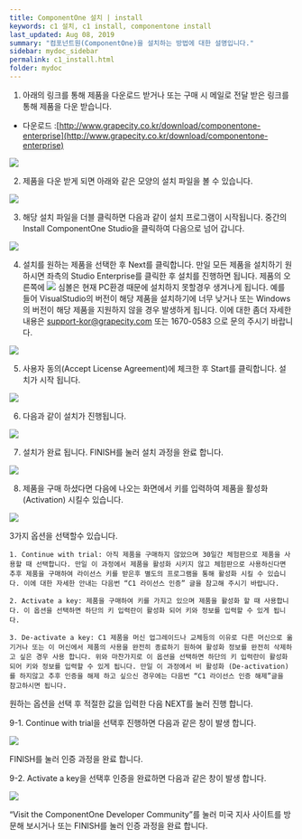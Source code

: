 ```yaml
---
title: ComponentOne 설치 | install
keywords: c1 설치, c1 install, componentone install
last_updated: Aug 08, 2019
summary: "컴포넌트원(ComponentOne)을 설치하는 방법에 대한 설명입니다."
sidebar: mydoc_sidebar
permalink: c1_install.html
folder: mydoc
---
```



1. 아래의 링크를 통해 제품을 다운로드 받거나 또는 구매 시 메일로 전달 받은 링크를 통해 제품을 다운 받습니다.

- 다운로드 :[http://www.grapecity.co.kr/download/componentone-enterprise](http://www.grapecity.co.kr/download/componentone-enterprise)

![](https://www.grapecity.co.kr/images/training/c1/tc_winforms1-1-1.png)

  

2. 제품을 다운 받게 되면 아래와 같은 모양의 설치 파일을 볼 수 있습니다.

![](https://www.grapecity.co.kr/images/training/c1/tc_winforms1-1-2.png)

  

3. 해당 설치 파일을 더블 클릭하면 다음과 같이 설치 프로그램이 시작됩니다. 중간의 Install ComponentOne Studio을 클릭하여 다음으로 넘어 갑니다.

![](https://www.grapecity.co.kr/images/training/c1/tc_winforms1-1-3.png)

  

4. 설치를 원하는 제품을 선택한 후 Next를 클릭합니다. 만일 모든 제품을 설치하기 원하시면 좌측의 Studio Enterprise를 클릭한 후 설치를 진행하면 됩니다. 제품의 오른쪽에  ![](https://www.grapecity.co.kr/images/training/ico_attention.png)  심볼은 현재 PC환경 때문에 설치하지 못할경우 생겨나게 됩니다. 예를 들어 VisualStudio의 버전이 해당 제품을 설치하기에 너무 낮거나 또는 Windows의 버전이 해당 제품을 지원하지 않을 경우 발생하게 됩니다. 이에 대한 좀더 자세한 내용은 [support-kor@grapecity.com](support-kor@grapecity.com) 또는 1670-0583 으로 문의 주시기 바랍니다.

![](https://www.grapecity.co.kr/images/training/c1/tc_winforms1-1-4.png)

  

5. 사용자 동의(Accept License Agreement)에 체크한 후 Start를 클릭합니다. 설치가 시작 됩니다.

![](https://www.grapecity.co.kr/images/training/c1/tc_winforms1-1-5.png)

  

6. 다음과 같이 설치가 진행됩니다.

![](https://www.grapecity.co.kr/images/training/c1/tc_winforms1-1-6.png)

  

7. 설치가 완료 됩니다. FINISH를 눌러 설치 과정을 완료 합니다.

![](https://www.grapecity.co.kr/images/training/c1/tc_winforms1-1-7.png)

  

8. 제품을 구매 하셨다면 다음에 나오는 화면에서 키를 입력하여 제품을 활성화(Activation) 시킬수 있습니다.

![](https://www.grapecity.co.kr/images/training/c1/tc_winforms1-1-8.png)

  

3가지 옵션을 선택할수 있습니다.

    1. Continue with trial: 아직 제품을 구매하지 않았으며 30일간 체험판으로 제품을 사용할 때 선택합니다. 만일 이 과정에서 제품을 활성화 시키지 않고 체험판으로 사용하신다면 추후 제품을 구매하여 라이선스 키를 받은후 별도의 프로그램을 통해 활성화 시킬 수 있습니다. 이에 대한 자세한 안내는 다음번 “C1 라이선스 인증” 글을 참고해 주시기 바랍니다.

    2. Activate a key: 제품을 구매하여 키를 가지고 있으며 제품을 활성화 할 때 사용합니다. 이 옵션을 선택하면 하단의 키 입력란이 활성화 되어 키와 정보를 입력할 수 있게 됩니다.

    3. De-activate a key: C1 제품을 머신 업그레이드나 교체등의 이유로 다른 머신으로 옮기거나 또는 이 머신에서 제품의 사용을 완전히 종료하기 원하여 활성화 정보를 완전히 삭제하고 싶은 경우 사용 합니다. 위와 마찬가지로 이 옵션을 선택하면 하단의 키 입력란이 활성화 되어 키와 정보를 입력할 수 있게 됩니다. 만일 이 과정에서 비 활성화 (De-activation)를 하지않고 추후 인증을 해제 하고 싶으신 경우에는 다음번 “C1 라이선스 인증 해제”글을 참고하시면 됩니다.  
원하는 옵션을 선택 후 적절한 값을 입력한 다음 NEXT를 눌러 진행 합니다.

  

9-1. Continue with trial을 선택후 진행하면 다음과 같은 창이 발생 합니다.

![](https://www.grapecity.co.kr/images/training/c1/tc_winforms1-1-9.png)

  

FINISH를 눌러 인증 과정을 완료 합니다.

9-2. Activate a key을 선택후 인증을 완료하면 다음과 같은 창이 발생 합니다.

![](https://www.grapecity.co.kr/images/training/c1/tc_winforms1-1-10.png)

  

“Visit the ComponentOne Developer Community”를 눌러 미국 지사 사이트를 방문해 보시거나 또는 FINISH를 눌러 인증 과정을 완료 합니다.